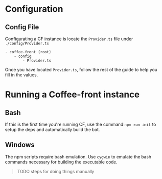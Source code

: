 # Configuration

## Config File
Configurating a CF instance is
locate the `Provider.ts` file under `./config/Provider.ts`
```
- coffee-front (root)
	- config
		- Provider.ts
```

Once you have located `Provider.ts`, follow the rest of the guide to help you fill in the values.

# Running a Coffee-front instance

## Bash
If this is the first time you're running CF, use the command `npm run init` to setup the deps and
automatically build the bot.

## Windows
The npm scripts require bash emulation. Use `cygwin` to emulate the bash commands necessary for building the executable code.

> TODO steps for doing things manually